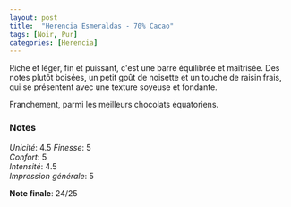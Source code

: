 ```yaml
---
layout: post
title:  "Herencia Esmeraldas - 70% Cacao"
tags: [Noir, Pur] 
categories: [Herencia]
---
```



Riche et léger, fin et puissant, c'est une barre équilibrée et maîtrisée. Des notes plutôt boisées, un petit goût de noisette et un touche de raisin frais, qui se présentent avec une texture soyeuse et fondante.

Franchement, parmi les meilleurs chocolats équatoriens.


### Notes

_Unicité_: 4.5 
_Finesse_: 5  
_Confort_: 5  
_Intensité_: 4.5  
_Impression générale_: 5

**Note finale**: 24/25